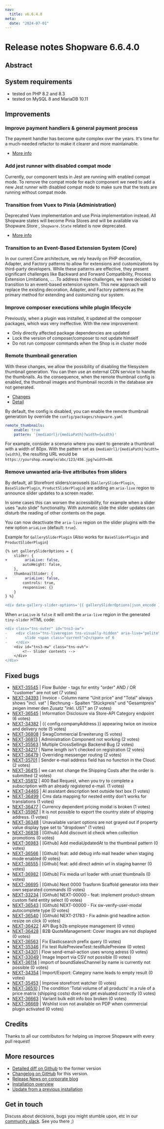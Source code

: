 ```yaml
---
nav:
  title: v6.6.4.0
meta:
  date: "2024-07-01"
---
```

# Release notes Shopware 6.6.4.0

## Abstract




## System requirements

* tested on PHP 8.2 and 8.3
* tested on MySQL 8 and MariaDB 10.11

## Improvements

### Improve payment handlers & general payment process

The payment handler has become quite complex over the years. It's time for a much-needed refactor to make it clearer and more maintainable.

* [More info](https://gitlab.shopware.com/shopware/6/product/platform/-/blob/03cfe8cca937e6e45c9c3e15821d1449dfd01d82/changelog/_unreleased/2024-05-13-improve-payment-handlers.md)

### Add jest runner with disabled compat mode

Currently, our component tests in Jest are running with enabled compat mode. To remove the compat mode for each
component we need to add a new Jest runner with disabled compat mode to make sure that the tests are running without
compat mode.

[ADR]: (https://gitlab.shopware.com/shopware/6/product/platform/-/blob/03cfe8cca937e6e45c9c3e15821d1449dfd01d82/adr/2024-06-12-add-jest-runner-with-disabled-compat-mode.md)

### Transition from Vuex to Pinia (Administration)

Deprecated Vuex implementation and use Pinia implementation instead. All Shopware states will become Pinia Stores and will be available via Shopware.Store , `Shopware.State` related is now deprecated.

* [More info](https://github.com/shopware/shopware/blob/7c170d3fb0754ce9671bb00a0fd949a80fc74d96/changelog/_unreleased/2024-06-20-replace-vuex-with-pinia.md)

### Transition to an Event-Based Extension System (Core)

In our current Core architecture, we rely heavily on PHP decoration, Adapter, and Factory patterns to allow for extensions and customizations by third-party developers. While these patterns are effective, they present significant challenges like Backward and Forward Compatibility, Process Extension Limitations, ... .To address these challenges, we have decided to transition to an event-based extension system. This new approach will replace the existing decoration, Adapter, and Factory patterns as the primary method for extending and customizing our system.

[ADR]: https://github.com/shopware/shopware/blob/trunk/adr/2024-06-18-extended-event-system.md

### Improve composer executions while plugin lifecycle

Previously, when a plugin was installed, it updated all the composer packages, which was very ineffective. With the new improvement:

- Only directly affected package dependencies are updated
- Lock the version of composer/composer to not update himself
- Do not run composer commands when the Shop is in cluster mode

### Remote thumbnail generation

With these changes, we allow the possibility of disabling the filesystem thumbnail generation. You can then use an external CDN service to handle the thumbnails. As the consequence, when the remote thumbnail config is enabled, the thumbnail images and thumbnail records in the database are not generated.

* [Changes](https://github.com/shopware/shopware/commit/7c170d3fb0754ce9671bb00a0fd949a80fc74d96)
* [Detail](https://github.com/shopware/shopware/blob/7c170d3fb0754ce9671bb00a0fd949a80fc74d96/changelog/_unreleased/2024-05-21-disable-thumbnail-generation-and-use-fastly.md)

By default, the config is disabled, you can enable the remote thumbnail generation by override the `config/packages/shopware.yaml`

```yaml
remote_thumbnails:
    enable: true
    pattern: '{mediaUrl}/{mediaPath}?width={width}'
```

For example, consider a scenario where you want to generate a thumbnail with a width of 80px.
With the pattern set as `{mediaUrl}/{mediaPath}?width={width}`, the resulting URL would be `https://yourshop.example/abc/123/456.jpg?width=80`.

### Remove unwanted aria-live attributes from sliders

By default, all Storefront sliders/carousels (`GallerySliderPlugin`, `BaseSliderPlugin`, `ProductSliderPlugin`) are adding an `aria-live` region to announce slider updates to a screen reader.

In some cases this can worsen the accessibility, for example when a slider uses "auto slide" functionality. With automatic slide the slider updates can disturb the reading of other contents on the page.

You can now deactivate the `aria-live` region on the slider plugins with the new option `ariaLive` (default: `true`).

Example for `GallerySliderPlugin` (Also works for `BaseSliderPlugin` and `ProductSliderPlugin`)
```diff
{% set gallerySliderOptions = {
    slider: {
+        ariaLive: false,
        autoHeight: false,
    },
    thumbnailSlider: {
+        ariaLive: false,
        controls: true,
        responsive: {}
    }
} %}

<div data-gallery-slider-options='{{ gallerySliderOptions|json_encode }}'>
```

When `ariaLive` is `false` it will omit the `aria-live` region in the generated `tiny-slider` HTML code:
```diff
<div class="tns-outer" id="tns3-ow">
-    <div class="tns-liveregion tns-visually-hidden" aria-live="polite" aria-atomic="true">
-        slide <span class="current">2</span> of 6
-    </div>
    <div id="tns3-mw" class="tns-ovh">
        <!-- Slider contents -->
    </div>
</div>
```

## Fixed bugs

* [NEXT-35545](https://issues.shopware.com/issues/NEXT-35545) | Flow Builder - tags for entity "order" AND / OR "customer" are not set (7 votes)
* [NEXT-34393](https://issues.shopware.com/issues/NEXT-34393) | Invoice - Column name "Unit price" and "Total" always shows "incl. vat" | Rechnung - Spalten "Stückpreis" und "Gesamtpreis" zeigen immer den Zusatz "inkl. UST" an (7 votes)
* [NEXT-36545](https://issues.shopware.com/issues/NEXT-36545) | Information Disclosure via Store-API Category endpoint (6 votes)
* [NEXT-34382](https://issues.shopware.com/issues/NEXT-34382) | {{ config.companyAddress }} appearing twice on invoice and delivery note (5 votes)
* [NEXT-36808](https://issues.shopware.com/issues/NEXT-36808) | SwagCommercial Erweiterung (5 votes)
* [NEXT-36813](https://issues.shopware.com/issues/NEXT-36813) | Administration Component <sw-select-number-field> not working (2 votes)
* [NEXT-35563](https://issues.shopware.com/issues/NEXT-35563) | Multiple CrossSellings Backend Bug (2 votes)
* [NEXT-34217](https://issues.shopware.com/issues/NEXT-34217) | Name length isn't checked on registration (2 votes)
* [NEXT-36479](https://issues.shopware.com/issues/NEXT-36479) | Overriding messenger routing (2 votes)
* [NEXT-35701](https://issues.shopware.com/issues/NEXT-35701) | Sender e-mail address field has no function in the Cloud. (2 votes)
* [NEXT-36415](https://issues.shopware.com/issues/NEXT-36415) | we can not change the Shipping Costs after the order is submitted (2 votes)
* [NEXT-35812](https://issues.shopware.com/issues/NEXT-35812) | 400 Bad Request, when you try to complete a subscription with an already registered e-mail. (1 votes)
* [NEXT-34465](https://issues.shopware.com/issues/NEXT-34465) | AI assistant description text outside text box (1 votes)
* [NEXT-36499](https://issues.shopware.com/issues/NEXT-36499) | Cms data mapping for nested entity don't works for translations (1 votes)
* [NEXT-36477](https://issues.shopware.com/issues/NEXT-36477) | Currency dependent pricing modal is broken (1 votes)
* [NEXT-35967](https://issues.shopware.com/issues/NEXT-35967) | It is not possible to export the country state of shipping address. (1 votes)
* [NEXT-36348](https://issues.shopware.com/issues/NEXT-36348) | Unavailable variant options are not grayed out if property value display type set to "dropdown" (1 votes)
* [NEXT-36838](https://issues.shopware.com/issues/NEXT-36838) | [Github] Add discount id check when collection promotions (0 votes)
* [NEXT-36983](https://issues.shopware.com/issues/NEXT-36983) | [Github] Add mediaUpdatedAt to the thumbnail pattern (0 votes)
* [NEXT-36566](https://issues.shopware.com/issues/NEXT-36566) | [Github] feat: add debug info mail header when staging mode enabled (0 votes)
* [NEXT-36555](https://issues.shopware.com/issues/NEXT-36555) | [Github] feat: add direct admin url in staging banner (0 votes)
* [NEXT-36982](https://issues.shopware.com/issues/NEXT-36982) | [Github] Fix media url loader with unset thumbnails (0 votes)
* [NEXT-36695](https://issues.shopware.com/issues/NEXT-36695) | [Github] Next 0000 Trasform Scaffold generator into their own separated commands (0 votes)
* [NEXT-33234](https://issues.shopware.com/issues/NEXT-33234) | [Github] NEXT-00000 - feat: implement product-stream custom field entity select (0 votes)
* [NEXT-36543](https://issues.shopware.com/issues/NEXT-36543) | [Github] NEXT-00000 - Fix sw-verify-user-modal autocomplete type (0 votes)
* [NEXT-36540](https://issues.shopware.com/issues/NEXT-36540) | [Github] NEXT-21783 - Fix admin grid headline action resize on click (0 votes)
* [NEXT-36422](https://issues.shopware.com/issues/NEXT-36422) | API Bug b2b employee management (0 votes)
* [NEXT-36428](https://issues.shopware.com/issues/NEXT-36428) | B2B QuoteManagement: Cover images are not displayed (0 votes)
* [NEXT-36563](https://issues.shopware.com/issues/NEXT-36563) | Fix Elasticsearch prefix query (0 votes)
* [NEXT-35346](https://issues.shopware.com/issues/NEXT-35346) | Fix test RulePreviewTest::testRulePreview (0 votes)
* [NEXT-34301](https://issues.shopware.com/issues/NEXT-34301) | Flow send-email-action uses wrong adress (0 votes)
* [NEXT-33049](https://issues.shopware.com/issues/NEXT-33049) | Image Import via CSV not possible (0 votes)
* [NEXT-36114](https://issues.shopware.com/issues/NEXT-36114) | import of boundSalesChannel by name is currently not possible  (0 votes)
* [NEXT-34354](https://issues.shopware.com/issues/NEXT-34354) | Import/Export: Category name leads to empty result (0 votes)
* [NEXT-35453](https://issues.shopware.com/issues/NEXT-35453) | Improve storefront watcher (0 votes)
* [NEXT-36510](https://issues.shopware.com/issues/NEXT-36510) | The condition 'Total volume of all products' in a rule of a price matrix (shipping costs) does not get evaluated correctly (0 votes)
* [NEXT-36663](https://issues.shopware.com/issues/NEXT-36663) | Variant bulk edit info box broken (0 votes)
* [NEXT-36669](https://issues.shopware.com/issues/NEXT-36669) | Wishlist icon not available on PDP when commercial plugin activated (0 votes)


## Credits

Thanks to all our contributors for helping us improve Shopware with every pull request!


## More resources

* [Detailed diff on Github](https://github.com/shopware/shopware/compare/v6.6.3.1...v6.6.4.0) to the former version
* [Changelog on GitHub](https://github.com/shopware/shopware/blob/v6.6.4.0/CHANGELOG.md) for this version.
* [Release News on corporate blog](https://www.shopware.com/en/news/shopware-6-release-news-june-2024/)
* [Installation overview](https://developer.shopware.com/docs/guides/installation/)
* [Update from a previous installation](https://developer.shopware.com/docs/guides/installation/template.html#update-shopware)

## Get in touch

Discuss about decisions, bugs you might stumble upon, etc in our [community slack](https://slack.shopware.com). See you there ;)
